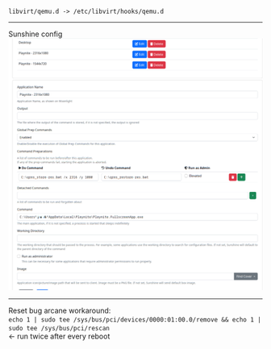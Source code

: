 `libvirt/qemu.d -> /etc/libvirt/hooks/qemu.d`

---

Sunshine config
![sunshine setup](sunshine_setup.png)

---

Reset bug arcane workaround:\
`echo 1 | sudo tee /sys/bus/pci/devices/0000:01:00.0/remove && echo 1 | sudo tee /sys/bus/pci/rescan
`\
<- run twice after every reboot